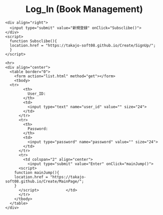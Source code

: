 <html>
  <head>
    <meta http-equiv="content-type" content="text/html; charset=utf-8">
    <title>Login (Book Management)</title>
  </head>

  <body>
    <div align="center">
      <h1>Log_In (Book Management)</h1>
    </div>
    
    <div align="right">
      <input type="submit" value="新規登録" onClick="Subsclibe()">
    </div>
    <script>
      function Subsclibe(){
      location.href = "https://takajo-soft08.github.io/Create/SignUp/";      
      }
    </script>
    
    <hr>
    <div align="center">
      <table border="0">
        <form action="list.html" method="get"></form>
        <tbody>
	  <tr>
            <th>
              User_ID:
            </th>
            <td>
              <input type="text" name="user_id" value="" size="24">
            </td>
          </tr>
          <tr>
            <th>
              Password:
            </th>
            <td>
              <input type="password" name="password" value="" size="24">
            </td>
          </tr>
          <tr>
            <td colspan="2" align="center">
              <input type="submit" value="Enter" onClick="mainJump()">
	      <script>
		function mainJump(){
		location.href = "https://takajo-soft08.github.io/Create/MainPage/";
		}
	      </script>            </td>
          </tr>
        </tbody>
      </table>
    </div>
  </body>
</html>
      <!--
	  if (confirm("Sign Up")==true) 
	  location.href = "file:///Network/Servers/iemac.ie.tokuyama.ac.jp/Volumes/Users/15/i15kasibe/_CreativePractice_/SignUp/signup.html";
	-->
